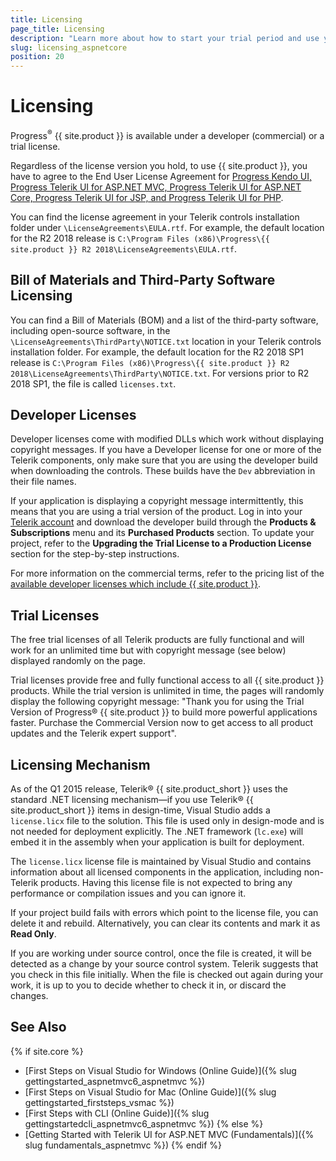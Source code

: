 ```yaml
---
title: Licensing
page_title: Licensing
description: "Learn more about how to start your trial period and use your developer license for {{ site.product }}."
slug: licensing_aspnetcore
position: 20
---
```


# Licensing

Progress<sup>®</sup> {{ site.product }} is available under a developer (commercial) or a trial license.

Regardless of the license version you hold, to use {{ site.product }}, you have to agree to the End User License Agreement for [Progress Kendo UI, Progress Telerik UI for ASP.NET MVC, Progress Telerik UI for ASP.NET Core, Progress Telerik UI for JSP, and Progress Telerik UI for PHP](https://www.telerik.com/purchase/license-agreement/kendo-ui).

You can find the license agreement in your Telerik controls installation folder under `\LicenseAgreements\EULA.rtf`. For example, the default location for the R2 2018 release is `C:\Program Files (x86)\Progress\{{ site.product }} R2 2018\LicenseAgreements\EULA.rtf`.

## Bill of Materials and Third-Party Software Licensing

You can find a Bill of Materials (BOM) and a list of the third-party software, including open-source software, in the `\LicenseAgreements\ThirdParty\NOTICE.txt` location in your Telerik controls installation folder. For example, the default location for the R2 2018 SP1 release is `C:\Program Files (x86)\Progress\{{ site.product }} R2 2018\LicenseAgreements\ThirdParty\NOTICE.txt`. For versions prior to R2 2018 SP1, the file is called `licenses.txt`.

## Developer Licenses

Developer licenses come with modified DLLs which work without displaying copyright messages. If you have a Developer license for one or more of the Telerik components, only make sure that you are using the developer build when downloading the controls. These builds have the `Dev` abbreviation in their file names.

If your application is displaying a copyright message intermittently, this means that you are using a trial version of the product. Log in into your [Telerik account](www.telerik.com/account/default.aspx) and download the developer build through the **Products & Subscriptions** menu and its **Purchased Products** section. To update your project, refer to the **Upgrading the Trial License to a Production License** section for the step-by-step instructions.

For more information on the commercial terms, refer to the pricing list of the [available developer licenses which include {{ site.product }}](https://www.telerik.com/purchase.aspx).

## Trial Licenses

The free trial licenses of all Telerik products are fully functional and will work for an unlimited time but with copyright message (see below) displayed randomly on the page.

Trial licenses provide free and fully functional access to all {{ site.product }} products. While the trial version is unlimited in time, the pages will randomly display the following copyright message: "Thank you for using the Trial Version of Progress® {{ site.product }} to build more powerful applications faster. Purchase the Commercial Version now to get access to all product updates and the Telerik expert support".

## Licensing Mechanism

As of the Q1 2015 release, Telerik® {{ site.product_short }} uses the standard .NET licensing mechanism&mdash;if you use Telerik® {{ site.product_short }} items in design-time, Visual Studio adds a `license.licx` file to the solution. This file is used only in design-mode and is not needed for deployment explicitly. The .NET framework (`lc.exe`) will embed it in the assembly when your application is built for deployment.

The `license.licx` license file is maintained by Visual Studio and contains information about all licensed components in the application, including non-Telerik products. Having this license file is not expected to bring any performance or compilation issues and you can ignore it.

If your project build fails with errors which point to the license file, you can delete it and rebuild. Alternatively, you can clear its contents and mark it as **Read Only**.

If you are working under source control, once the file is created, it will be detected as a change by your source control system. Telerik suggests that you check in this file initially. When the file is checked out again during your work, it is up to you to decide whether to check it in, or discard the changes.

## See Also

{% if site.core %}
* [First Steps on Visual Studio for Windows (Online Guide)]({% slug gettingstarted_aspnetmvc6_aspnetmvc %})
* [First Steps on Visual Studio for Mac (Online Guide)]({% slug gettingstarted_firststeps_vsmac %})
* [First Steps with CLI (Online Guide)]({% slug gettingstartedcli_aspnetmvc6_aspnetmvc %})
{% else %}
* [Getting Started with Telerik UI for ASP.NET MVC (Fundamentals)]({% slug fundamentals_aspnetmvc %})
{% endif %}
